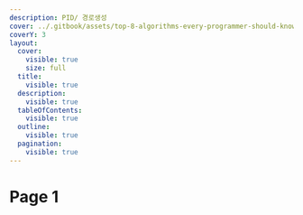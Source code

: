 ```yaml
---
description: PID/ 경로생성
cover: ../.gitbook/assets/top-8-algorithms-every-programmer-should-know (1).png
coverY: 3
layout:
  cover:
    visible: true
    size: full
  title:
    visible: true
  description:
    visible: true
  tableOfContents:
    visible: true
  outline:
    visible: true
  pagination:
    visible: true
---
```


# Page 1

